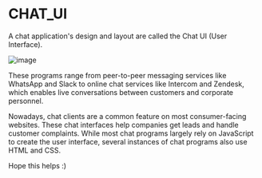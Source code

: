 # CHAT_UI

A chat application's design and layout are called the Chat UI (User Interface). 

![image](https://github.com/anoushkadhar123/CHAT_UI/assets/128288400/78986f6a-b5ef-4f4d-b5e8-fcd8522d32b9)

These programs range from peer-to-peer messaging services like WhatsApp and Slack to online chat services like Intercom and Zendesk,
which enables live conversations between customers and corporate personnel.

Nowadays, chat clients are a common feature on most consumer-facing websites. These chat interfaces help companies get leads and handle customer complaints. 
While most chat programs largely rely on JavaScript to create the user interface, several instances of chat programs also use HTML and CSS.

Hope this helps :)
